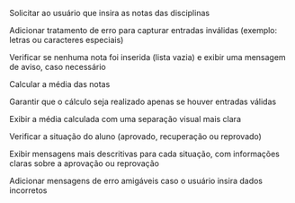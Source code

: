  Solicitar ao usuário que insira as notas das disciplinas
 
 Adicionar tratamento de erro para capturar entradas inválidas (exemplo: letras ou caracteres especiais)

 Verificar se nenhuma nota foi inserida (lista vazia) e exibir uma mensagem de aviso, caso necessário

 Calcular a média das notas

 Garantir que o cálculo seja realizado apenas se houver entradas válidas

 Exibir a média calculada com uma separação visual mais clara

 Verificar a situação do aluno (aprovado, recuperação ou reprovado)

 Exibir mensagens mais descritivas para cada situação, com informações claras sobre a aprovação ou reprovação

 Adicionar mensagens de erro amigáveis caso o usuário insira dados incorretos

